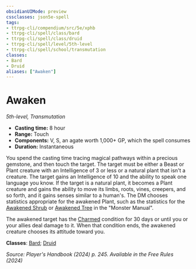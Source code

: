 ```yaml
---
obsidianUIMode: preview
cssclasses: json5e-spell
tags:
- ttrpg-cli/compendium/src/5e/xphb
- ttrpg-cli/spell/class/bard
- ttrpg-cli/spell/class/druid
- ttrpg-cli/spell/level/5th-level
- ttrpg-cli/spell/school/transmutation
classes:
- Bard
- Druid
aliases: ["Awaken"]
---
```

# Awaken
*5th-level, Transmutation*  


- **Casting time:** 8 hour
- **Range:** Touch
- **Components:** V, S, an agate worth 1,000+ GP, which the spell consumes
- **Duration:** Instantaneous

You spend the casting time tracing magical pathways within a precious gemstone, and then touch the target. The target must be either a Beast or Plant creature with an Intelligence of 3 or less or a natural plant that isn't a creature. The target gains an Intelligence of 10 and the ability to speak one language you know. If the target is a natural plant, it becomes a Plant creature and gains the ability to move its limbs, roots, vines, creepers, and so forth, and it gains senses similar to a human's. The DM chooses statistics appropriate for the awakened Plant, such as the statistics for the [Awakened Shrub](3-Mechanics/CLI/bestiary/plant/awakened-shrub-xmm.md) or [Awakened Tree](3-Mechanics/CLI/bestiary/plant/awakened-tree-xmm.md) in the "Monster Manual".

The awakened target has the [Charmed](3-Mechanics/CLI/rules/conditions.md#Charmed) condition for 30 days or until you or your allies deal damage to it. When that condition ends, the awakened creature chooses its attitude toward you.

**Classes**: [Bard](list-spells-classes-bard); [Druid](list-spells-classes-druid)

*Source: Player's Handbook (2024) p. 245. Available in the Free Rules (2024)*
